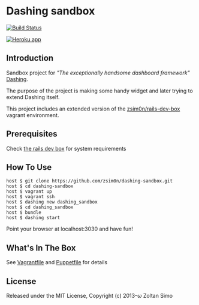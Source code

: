 # Dashing sandbox

[![Build Status](https://snap-ci.com/dltHYuoZfMNIDBFBaBSh5acIY91rtOeQcGsruD4p3HU/build_image)](https://snap-ci.com/projects/zsim0n/dashing-sandbox/build_history)

[![Heroku app](https://d1lpkba4w1baqt.cloudfront.net/heroku-logo-light-88x31.png)](http://dashing-sandbox.herokuapp.com/)

## Introduction

Sandbox project for *"The exceptionally handsome dashboard framework"* [Dashing](http://shopify.github.io/dashing/). 

The purpose of the project is making some handy widget and later trying to extend Dashing itself. 

This project includes an extended version of the [zsim0n/rails-dev-box](https://github.com/zsim0n/rails-dev-box) vagrant environment.

## Prerequisites

Check [the rails dev box](https://github.com/zsim0n/rails-dev-box) for system requirements

## How To Use
    host $ git clone https://github.com/zsim0n/dashing-sandbox.git
    host $ cd dashing-sandbox
    host $ vagrant up
    host $ vagrant ssh
    host $ dashing new dashing_sandbox
    host $ cd dashing_sandbox
    host $ bundle
    host $ dashing start
    
Point your browser at localhost:3030 and have fun!

## What's In The Box

See 
[Vagrantfile](http://github.com/zsim0n/dashing-sandbox/blob/master/Vagrantfile) 
and
[Puppetfile](https://github.com/zsim0n/dashing-sandbox/blob/master/puppet/Puppetfile) 
for details

## License

Released under the MIT License, Copyright (c) 2013–<i>ω</i> Zoltan Simo


